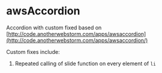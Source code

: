 # awsAccordion

Accordion with custom fixed based on [http://code.anotherwebstorm.com/apps/awsaccordion](http://code.anotherwebstorm.com/apps/awsaccordion/)

Custom fixes include:

1. Repeated calling of slide function on every element of `li`